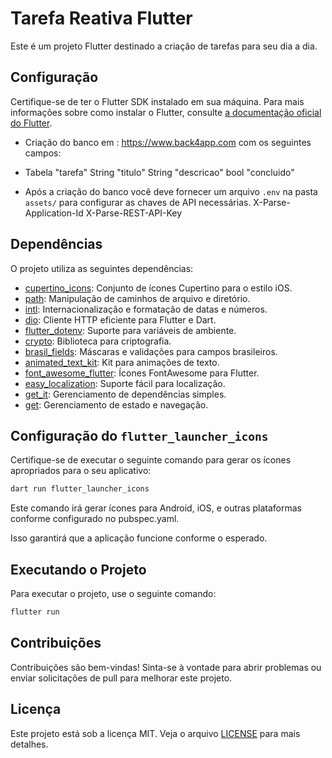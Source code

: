 
# Tarefa Reativa Flutter

Este é um projeto Flutter destinado a criação de tarefas para seu dia a dia.

## Configuração

Certifique-se de ter o Flutter SDK instalado em sua máquina. Para mais informações sobre como instalar o Flutter, consulte [a documentação oficial do Flutter](https://flutter.dev/docs/get-started/install).

- Criação do banco em : https://www.back4app.com com os seguintes campos:

- Tabela "tarefa"
 String "titulo" 
 String "descricao"
 bool "concluido"

 - Após a criação do banco você deve fornecer um arquivo `.env` na pasta `assets/` para configurar as chaves de API necessárias.
X-Parse-Application-Id
X-Parse-REST-API-Key

## Dependências

O projeto utiliza as seguintes dependências:

- [cupertino_icons](https://pub.dev/packages/cupertino_icons): Conjunto de ícones Cupertino para o estilo iOS.
- [path](https://pub.dev/packages/path): Manipulação de caminhos de arquivo e diretório.
- [intl](https://pub.dev/packages/intl): Internacionalização e formatação de datas e números.
- [dio](https://pub.dev/packages/dio): Cliente HTTP eficiente para Flutter e Dart.
- [flutter_dotenv](https://pub.dev/packages/flutter_dotenv): Suporte para variáveis de ambiente.
- [crypto](https://pub.dev/packages/crypto): Biblioteca para criptografia.
- [brasil_fields](https://pub.dev/packages/brasil_fields): Máscaras e validações para campos brasileiros.
- [animated_text_kit](https://pub.dev/packages/animated_text_kit): Kit para animações de texto.
- [font_awesome_flutter](https://pub.dev/packages/font_awesome_flutter): Ícones FontAwesome para Flutter.
- [easy_localization](https://pub.dev/packages/easy_localization): Suporte fácil para localização.
- [get_it](https://pub.dev/packages/get_it): Gerenciamento de dependências simples.
- [get](https://pub.dev/packages/get): Gerenciamento de estado e navegação.

## Configuração do `flutter_launcher_icons`

Certifique-se de executar o seguinte comando para gerar os ícones apropriados para o seu aplicativo:

```bash
dart run flutter_launcher_icons
```

Este comando irá gerar ícones para Android, iOS, e outras plataformas conforme configurado no pubspec.yaml.

Isso garantirá que a aplicação funcione conforme o esperado.

## Executando o Projeto

Para executar o projeto, use o seguinte comando:

```bash
flutter run
```

## Contribuições

Contribuições são bem-vindas! Sinta-se à vontade para abrir problemas ou enviar solicitações de pull para melhorar este projeto.

## Licença

Este projeto está sob a licença MIT. Veja o arquivo [LICENSE](LICENSE) para mais detalhes.

